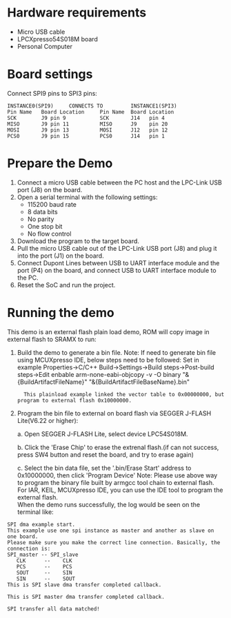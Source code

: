 Hardware requirements
===================
- Micro USB cable
- LPCXpresso54S018M board
- Personal Computer

Board settings
============
Connect SPI9 pins to SPI3 pins:
~~~~~~~~~~~~~~~~~~~~~~~~~~~~~~~~~~~~~~~~~~~~~~~~~~~~~~
INSTANCE0(SPI9)     CONNECTS TO         INSTANCE1(SPI3)
Pin Name   Board Location     Pin Name  Board Location
SCK        J9 pin 9           SCK       J14   pin 4
MISO       J9 pin 11          MISO      J9    pin 20
MOSI       J9 pin 13          MOSI      J12   pin 12
PCS0       J9 pin 15          PCS0      J14   pin 1
~~~~~~~~~~~~~~~~~~~~~~~~~~~~~~~~~~~~~~~~~~~~~~~~~~~~~~

Prepare the Demo
===============
1.  Connect a micro USB cable between the PC host and the LPC-Link USB port (J8) on the board.
2.  Open a serial terminal with the following settings:
    - 115200 baud rate
    - 8 data bits
    - No parity
    - One stop bit
    - No flow control
3.  Download the program to the target board.
4.  Pull the micro USB cable out of the LPC-Link USB port (J8) and plug it into the port (J1) on the board.
5.  Connect Dupont Lines between USB to UART interface module and the port (P4) on the board, and connect USB to UART interface module to the PC.
6.  Reset the SoC and run the project.

Running the demo
===============
This demo is an external flash plain load demo, ROM will copy image in external flash to SRAMX to run:
1. Build the demo to generate a bin file.
   Note: If need to generate bin file using MCUXpresso IDE, below steps need to be followed:
         Set in example Properties->C/C++ Build->Settings->Build steps->Post-build steps->Edit
         enbable arm-none-eabi-objcopy -v -O binary "&{BuildArtifactFileName}" "&{BuildArtifactFileBaseName}.bin" 
         
         This plainload example linked the vector table to 0x00000000, but program to external flash 0x10000000.

2. Program the bin file to external on board flash via SEGGER J-FLASH Lite(V6.22 or higher):

   a. Open SEGGER J-FLASH Lite, select device LPC54S018M.

   b. Click the 'Erase Chip' to erase the extrenal flash.(if can not success, press SW4 button and reset the board, and try to erase again)

   c. Select the bin data file, set the '.bin/Erase Start' address to 0x10000000, then click 'Program Device'
Note: Please use above way to program the binary file built by armgcc tool chain to external flash. 
      For IAR, KEIL, MCUXpresso IDE, you can use the IDE tool to program the external flash.  
When the demo runs successfully, the log would be seen on the terminal like:

~~~~~~~~~~~~~~~~~~~~~~~~~~~~~~~~~~~~~~~~~~~~~~~~~~~~~~~~~~~~~~~~~~~~~~~~~~~~~~~~~~~
SPI dma example start.
This example use one spi instance as master and another as slave on one board.
Please make sure you make the correct line connection. Basically, the connection is: 
SPI_master -- SPI_slave   
   CLK      --    CLK  
   PCS      --    PCS  
   SOUT     --    SIN  
   SIN      --    SOUT 
This is SPI slave dma transfer completed callback. 

This is SPI master dma transfer completed callback. 

SPI transfer all data matched! 
~~~~~~~~~~~~~~~~~~~~~~~~~~~~~~~~~~~~~~~~~~~~~~~~~~~~~~~~~~~~~~~~~~~~~~~~~~~~~~~~~~~~~
